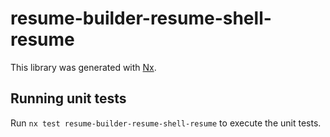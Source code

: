 # resume-builder-resume-shell-resume

This library was generated with [Nx](https://nx.dev).

## Running unit tests

Run `nx test resume-builder-resume-shell-resume` to execute the unit tests.
